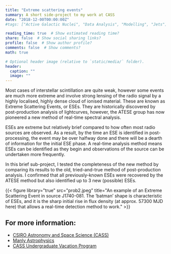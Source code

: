 ```yaml
---
title: "Extreme scattering events"
summary: A short side-project to my work at CASS
date: "2018-12-00T00:00:00Z"
#tags: ["Active Galactic Nuclei", "Data Analysis", "Modelling", "Jets"]

reading_time: true  # Show estimated reading time?
share: false  # Show social sharing links?
profile: false  # Show author profile?
comments: false  # Show comments?
math: true

# Optional header image (relative to `static/media/` folder).
header:
  caption: ""
  image: ""
---
```


Most cases of interstellar scintillation are quite weak, however some events are much more extreme and involve strong lensing of the radio signal by a highly localised, highly dense cloud of ionised material. These are known as Extreme Scattering Events, or ESEs. They are historically discovered by post-production analysis of lightcurves, however, the ATESE group has now pioneered a new method of real-time spectral analysis. 

ESEs are extreme but relatively brief compared to how often most radio sources are observed. As a result, by the time an ESE is identified in post-processing, the event may be over halfway done and there will be a dearth of information for the initial ESE phase. A real-time analysis method means ESEs can be identified as they begin and observations of the source can be undertaken more frequently.

In this brief sub-project, I tested the completeness of the new method by comparing its results to the old, tried-and-true method of post-production analysis. I confirmed that all previously-known ESEs were recovered by the ATESE method but also identified up to 3 new (possible) ESEs. 

{{< figure library="true" src="prob2.jpeg" title="An example of an Extreme Scattering Event in source J1740-081. The ‘batman’ shape is characteristic of ESEs, and it is the sharp initial rise in flux density (at approx. 57300 MJD here) that allows a real-time detection method to work." >}}

## For more information:
 - [CSIRO Astronomy and Space Science (CASS)](https://www.csiro.au/en/Research/Astronomy)
 - [Manly Astrophysics](http://manlyastrophysics.org/Projects/InterstellarScintillation/index.html)
 - [CASS Undergraduate Vacation Program](https://www.atnf.csiro.au/research/summer_vacation/index.html)
